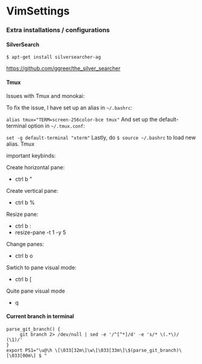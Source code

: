 # VimSettings

### Extra installations / configurations

#### SilverSearch

```$ apt-get install silversearcher-ag```

https://github.com/ggreer/the_silver_searcher

#### Tmux

Issues with Tmux and monokai:

To fix the issue, I have set up an alias in ```~/.bashrc```:

```alias tmux="TERM=screen-256color-bce tmux"```
And set up the default-terminal option in ```~/.tmux.conf```:

```set -g default-terminal "xterm"```
Lastly, do ```$ source ~/.bashrc``` to load new alias. Tmux

important keybinds:

Create horizontal pane:

- ctrl b "

Create vertical pane:

- ctrl b %

Resize pane:

- ctrl b :
- resize-pane -t 1 -y 5

Change panes:

- ctrl b o

Swtich to pane visual mode:

- ctrl b [

Quite pane visual mode

- q

#### Current branch in terminal
```
parse_git_branch() {
     git branch 2> /dev/null | sed -e '/^[^*]/d' -e 's/* \(.*\)/ (\1)/'
}
export PS1="\u@\h \[\033[32m\]\w\[\033[33m\]\$(parse_git_branch)\[\033[00m\] $ "
```
